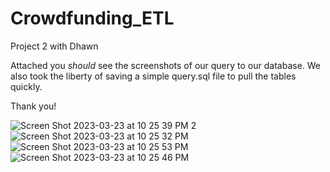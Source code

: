 # Crowdfunding_ETL
Project 2 with Dhawn 

Attached you *should* see the screenshots of our query to our database. We also took the liberty of saving a simple query.sql file to pull the tables quickly. 

Thank you! 

![Screen Shot 2023-03-23 at 10 25 39 PM 2](https://user-images.githubusercontent.com/120279988/227417506-d1055228-0d9f-4278-8127-50b9897893fa.png)
![Screen Shot 2023-03-23 at 10 25 32 PM](https://user-images.githubusercontent.com/120279988/227417512-fcccff8a-41cf-4edc-a5d7-8a4a97de0ccd.png)
![Screen Shot 2023-03-23 at 10 25 53 PM](https://user-images.githubusercontent.com/120279988/227417513-1a8f6081-6fe3-4ef3-8fac-f9156e44c5da.png)
![Screen Shot 2023-03-23 at 10 25 46 PM](https://user-images.githubusercontent.com/120279988/227417515-54261aa9-7907-49a3-865f-52d60bc84e2c.png)
